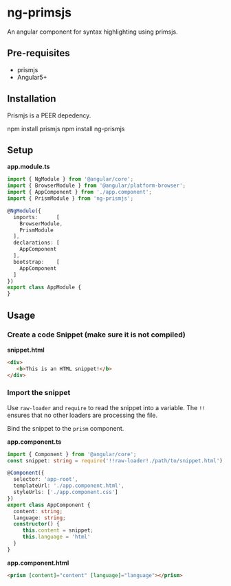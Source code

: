 # ng-primsjs

An angular component for syntax highlighting using primsjs.

## Pre-requisites

* prismjs
* Angular5+

## Installation

Prismjs is a PEER depedency.

npm install prismjs
npm install ng-prismjs

## Setup

**app.module.ts**

```typescript
import { NgModule } from '@angular/core';
import { BrowserModule } from '@angular/platform-browser';
import { AppComponent } from './app.component';
import { PrismModule } from 'ng-prismjs';

@NgModule({
  imports:      [ 
    BrowserModule, 
    PrismModule
  ],
  declarations: [ 
    AppComponent 
  ],
  bootstrap:    [ 
    AppComponent 
  ]
})
export class AppModule {
}
```

## Usage

### Create a code Snippet (make sure it is not compiled)

**snippet.html**

```html
<div>
   <b>This is an HTML snippet!</b>
</div>
```

### Import the snippet

Use `raw-loader` and `require` to read the snippet into a variable.  The `!!` ensures that no other loaders are processing the file.

Bind the snippet to the `prism` component.

**app.component.ts**

```typescript
import { Component } from '@angular/core';
const snippet: string = require('!!raw-loader!./path/to/snippet.html');

@Component({
  selector: 'app-root',
  templateUrl: './app.component.html',
  styleUrls: ['./app.component.css']
})
export class AppComponent {
  content: string;
  language: string;
  constructor() {
     this.content = snippet;
     this.language = 'html'
  }
}

```

**app.component.html**

```html
<prism [content]="content" [language]="language"></prism>
```

